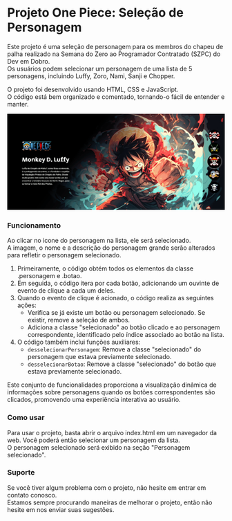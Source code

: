 # Projeto One Piece: Seleção de Personagem
Este projeto é uma seleção de personagem para os membros do chapeu de palha realizado na Semana do Zero ao Programador Contratado (SZPC) do Dev em Dobro.<br>
Os usuários podem selecionar um personagem de uma lista de 5 personagens, incluindo Luffy, Zoro, Nami, Sanji e Chopper.

O projeto foi desenvolvido usando HTML, CSS e JavaScript.<br>
O código está bem organizado e comentado, tornando-o fácil de entender e manter.

<img src="./one-piece.gif" alt="gif da tela do projeto">

<h3>Funcionamento</h3>
Ao clicar no icone do personagem na lista, ele será selecionado.<br>
A imagem, o nome e a descrição do personagem grande serão alterados para refletir o personagem selecionado.

<ol>
<li>Primeiramente, o código obtém todos os elementos da classe .personagem e .botao.</li>
<li>Em seguida, o código itera por cada botão, adicionando um ouvinte de evento de clique a cada um deles.</li>
<li>Quando o evento de clique é acionado, o código realiza as seguintes ações:
  <ul>
   <li>Verifica se já existe um botão ou personagem selecionado. Se existir, remove a seleção de ambos.</li>
   <li>Adiciona a classe "selecionado" ao botão clicado e ao personagem correspondente, identificado pelo índice associado ao botão na lista.</li>
  </ul>
 </li>
<li>O código também inclui funções auxiliares:
  <ul>
    <li><code>desselecionarPersonagem</code>: Remove a classe "selecionado" do personagem que estava previamente selecionado.</li>
    <li><code>desselecionarBotao</code>: Remove a classe "selecionado" do botão que estava previamente selecionado.</li>
  </ul>
</li>
</ol>
<p>Este conjunto de funcionalidades proporciona a visualização dinâmica de informações sobre personagens quando os botões correspondentes são clicados, promovendo uma experiência interativa ao usuário.</p>

<h3>Como usar</h3>
Para usar o projeto, basta abrir o arquivo index.html em um navegador da web. Você poderá então selecionar um personagem da lista.<br>
O personagem selecionado será exibido na seção "Personagem selecionado".

<h3>Suporte</h3>
Se você tiver algum problema com o projeto, não hesite em entrar em contato conosco.<br>
Estamos sempre procurando maneiras de melhorar o projeto, então não hesite em nos enviar suas sugestões.
